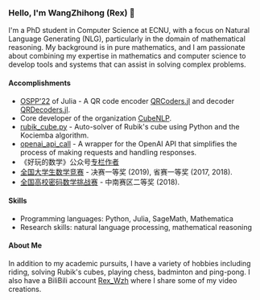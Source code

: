 ### Hello, I'm WangZhihong (Rex) 👋

I'm a PhD student in Computer Science at ECNU, with a focus on Natural Language Generating (NLG), particularly in the domain of mathematical reasoning. My background is in pure mathematics, and I am passionate about combining my expertise in mathematics and computer science to develop tools and systems that can assist in solving complex problems.

#### Accomplishments
- [OSPP'22](https://summer-ospp.ac.cn/) of Julia - A QR code encoder [QRCoders.jl](https://github.com/JuliaImages/QRCoders.jl) and decoder [QRDecoders.jl](https://github.com/JuliaImages/QRDecoders.jl).
- Core developer of the organization [CubeNLP](https://github.com/cubenlp).
- [rubik_cube.py](https://github.com/RexWzh/rubik_cube.py) - Auto-solver of Rubik's cube using Python and the Kociemba algorithm.
- [openai_api_call](https://github.com/cubenlp/openai_api_call) - A wrapper for the OpenAI API that simplifies the process of making requests and handling responses.
- 《好玩的数学》公众号[专栏作者](https://mp.weixin.qq.com/mp/homepage?__biz=MzIyNzUxMjE1Mw==&hid=6)
- [全国大学生数学竞赛](http://www.cmathc.cn/) - 决赛一等奖 (2019), 省赛一等奖 (2017, 2018).
- [全国高校密码数学挑战赛](https://www.topsec.com.cn/hd/password.html) - 中南赛区二等奖 (2018).


#### Skills
- Programming languages: Python, Julia, SageMath, Mathematica
- Research skills: natural language processing, mathematical reasoning

#### About Me

In addition to my academic pursuits, I have a variety of hobbies including riding, solving Rubik's cubes, playing chess, badminton and ping-pong. I also have a BiliBili account [Rex_Wzh](https://space.bilibili.com/518870168) where I share some of my video creations.

<!--
**RexWzh/RexWzh** is a ✨ _special_ ✨ repository because its `README.md` (this file) appears on your GitHub profile.

Here are some ideas to get you started:

- 🔭 I’m currently working on ...
- 🌱 I’m currently learning ...
- 👯 I’m looking to collaborate on ...
- 🤔 I’m looking for help with ...
- 💬 Ask me about ...
- 📫 How to reach me: ...
- 😄 Pronouns: ...
- ⚡ Fun fact: ...
-->
